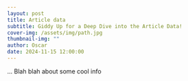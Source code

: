 ```yaml
---
layout: post
title: Article data
subtitle: Giddy Up for a Deep Dive into the Article Data!
cover-img: /assets/img/path.jpg
thumbnail-img: ""
author: Oscar
date: 2024-11-15 12:00:00
---
```


... Blah blah about some cool info
